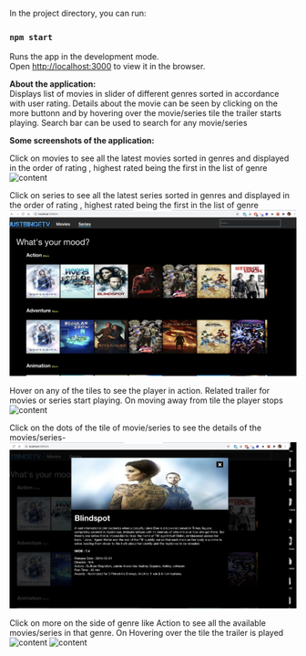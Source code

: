 In the project directory, you can run:
### `npm start`

Runs the app in the development mode.<br />
Open [http://localhost:3000](http://localhost:3000) to view it in the browser.

<strong>About the application:</strong><br />
Displays list of movies in slider of different genres sorted in accordance with user rating. 
Details about the movie can be seen by clicking on the more buttonn and by hovering over the movie/series tile the trailer starts playing.
Search bar can be used to search for any movie/series


<strong>Some screenshots of the application:</strong> <br />

Click on movies to see all the latest movies  sorted in genres and displayed in the order of rating , highest rated being the first in the list of genre
<img src="docs/movies.png" alt="content"/>

Click on series to see all the latest series  sorted in genres and displayed in the order of rating , highest rated being the first in the list of genre
<img src="docs/series.png" alt="content"/>

Hover on any of the tiles to see the player in action. Related trailer for movies or series start playing. On moving away from tile the player stops
<img src="docs/player.png" alt="content"/>

Click on the dots of the tile of movie/series to see the details of the movies/series-
<img src="docs/content.png" alt="content"/>

Click on more on the side of genre like Action to see all the available movies/series in that genre. On Hovering over the tile the trailer is played
<img src="docs/more.png" alt="content"/>
<img src="docs/morePlayer.png" alt="content"/>




